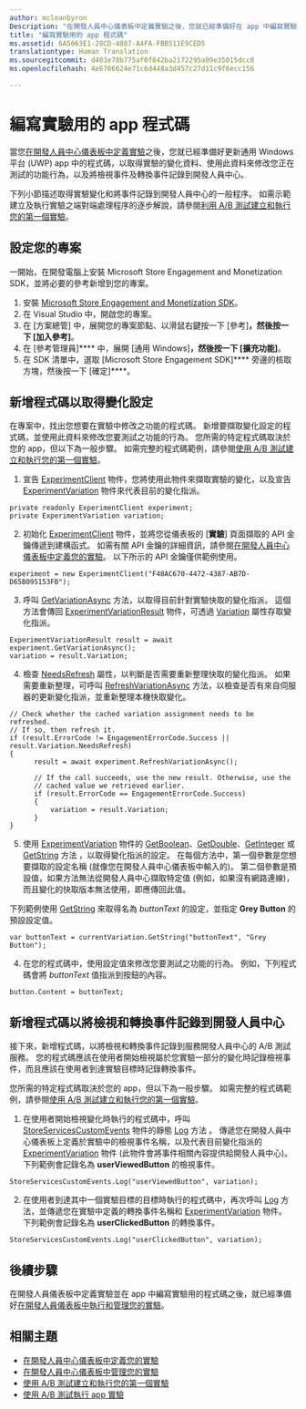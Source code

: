 ```yaml
---
author: mcleanbyron
Description: "在開發人員中心儀表板中定義實驗之後，您就已經準備好在 app 中編寫實驗用的程式碼。"
title: "編寫實驗用的 app 程式碼"
ms.assetid: 6A5063E1-28CD-4087-A4FA-FBB511E9CED5
translationtype: Human Translation
ms.sourcegitcommit: d403e78b775af0f842ba2172295a09e35015dcc8
ms.openlocfilehash: 4e6706624e71c6d448a3d457c27d11c9f6ecc156

---
```


# 編寫實驗用的 app 程式碼

當您[在開發人員中心儀表板中定義實驗](define-your-experiment-in-the-dev-center-dashboard.md)之後，您就已經準備好更新通用 Windows 平台 (UWP) app 中的程式碼，以取得實驗的變化資料、使用此資料來修改您正在測試的功能行為，以及將檢視事件及轉換事件記錄到開發人員中心。

下列小節描述取得實驗變化和將事件記錄到開發人員中心的一般程序。 如需示範建立及執行實驗之端對端處理程序的逐步解說，請參閱[利用 A/B 測試建立和執行您的第一個實驗](create-and-run-your-first-experiment-with-a-b-testing.md)。

## 設定您的專案

一開始，在開發電腦上安裝 Microsoft Store Engagement and Monetization SDK，並將必要的參考新增到您的專案。

1. 安裝 [Microsoft Store Engagement and Monetization SDK](http://aka.ms/store-em-sdk)。
2. 在 Visual Studio 中，開啟您的專案。
3. 在 [方案總管] 中，展開您的專案節點、以滑鼠右鍵按一下 [參考]****，然後按一下 [加入參考]****。
3. 在 [參考管理員]**** 中，展開 [通用 Windows]****，然後按一下 [擴充功能]****。
4. 在 SDK 清單中，選取 [Microsoft Store Engagement SDK]**** 旁邊的核取方塊，然後按一下 [確定]****。

## 新增程式碼以取得變化設定

在專案中，找出您想要在實驗中修改之功能的程式碼。 新增要擷取變化設定的程式碼，並使用此資料來修改您要測試之功能的行為。 您所需的特定程式碼取決於您的 app，但以下為一般步驟。 如需完整的程式碼範例，請參閱[使用 A/B 測試建立和執行您的第一個實驗](create-and-run-your-first-experiment-with-a-b-testing.md)。

1. 宣告 [ExperimentClient](https://msdn.microsoft.com/library/windows/apps/microsoft.services.store.engagement.experimentclient.aspx) 物件，您將使用此物件來擷取實驗的變化，以及宣告 [ExperimentVariation](https://msdn.microsoft.com/library/windows/apps/microsoft.services.store.engagement.experimentvariation.aspx) 物件來代表目前的變化指派。
```CSharp
private readonly ExperimentClient experiment;
private ExperimentVariation variation;
```

2. 初始化 [ExperimentClient](https://msdn.microsoft.com/library/windows/apps/microsoft.services.store.engagement.experimentclient.aspx) 物件，並將您從儀表板的 [**實驗**] 頁面擷取的 API 金鑰傳遞到建構函式。 如需有關 API 金鑰的詳細資訊，請參閱[在開發人員中心儀表板中定義您的實驗](define-your-experiment-in-the-dev-center-dashboard.md#generate-an-api-key)。 以下所示的 API 金鑰僅供範例使用。
```CSharp
experiment = new ExperimentClient("F48AC670-4472-4387-AB7D-D65B095153FB");
```

3. 呼叫 [GetVariationAsync](https://msdn.microsoft.com/library/windows/apps/microsoft.services.store.engagement.experimentclient.getvariationasync.aspx) 方法，以取得目前針對實驗快取的變化指派。 這個方法會傳回 [ExperimentVariationResult](https://msdn.microsoft.com/library/windows/apps/microsoft.services.store.engagement.experimentvariationresult.aspx) 物件，可透過 [Variation](https://msdn.microsoft.com/library/windows/apps/microsoft.services.store.engagement.experimentvariationresult.variation.aspx) 屬性存取變化指派。
```CSharp
ExperimentVariationResult result = await experiment.GetVariationAsync();
variation = result.Variation;
```

4. 檢查 [NeedsRefresh](https://msdn.microsoft.com/library/windows/apps/microsoft.services.store.engagement.experimentvariation.needsrefresh.aspx) 屬性，以判斷是否需要重新整理快取的變化指派。 如果需要重新整理，可呼叫 [RefreshVariationAsync](https://msdn.microsoft.com/library/windows/apps/microsoft.services.store.engagement.experimentclient.refreshvariationasync.aspx) 方法，以檢查是否有來自伺服器的更新變化指派，並重新整理本機快取變化。
```CSharp
// Check whether the cached variation assignment needs to be refreshed.
// If so, then refresh it.
if (result.ErrorCode != EngagementErrorCode.Success || result.Variation.NeedsRefresh)
{
      result = await experiment.RefreshVariationAsync();

      // If the call succeeds, use the new result. Otherwise, use the
      // cached value we retrieved earlier.
      if (result.ErrorCode == EngagementErrorCode.Success)
      {
          variation = result.Variation;
      }
}
```

5. 使用 [ExperimentVariation](https://msdn.microsoft.com/library/windows/apps/microsoft.services.store.engagement.experimentvariation.aspx) 物件的 [GetBoolean](https://msdn.microsoft.com/library/windows/apps/microsoft.services.store.engagement.experimentvariation.getboolean.aspx)、[GetDouble](https://msdn.microsoft.com/library/windows/apps/microsoft.services.store.engagement.experimentvariation.getdouble.aspx)、[GetInteger](https://msdn.microsoft.com/library/windows/apps/microsoft.services.store.engagement.experimentvariation.getinteger.aspx) 或 [GetString](https://msdn.microsoft.com/library/windows/apps/microsoft.services.store.engagement.experimentvariation.getstring.aspx) 方法 ，以取得變化指派的設定。 在每個方法中，第一個參數是您想要擷取的設定名稱 (就像您在開發人員中心儀表板中輸入的)。 第二個參數是預設值，如果方法無法從開發人員中心擷取特定值 (例如，如果沒有網路連線)，而且變化的快取版本無法使用，即應傳回此值。

  下列範例使用 [GetString](https://msdn.microsoft.com/library/windows/apps/microsoft.services.store.engagement.experimentvariation.getstring.aspx) 來取得名為 *buttonText* 的設定，並指定 **Grey Button** 的預設設定值。
```CSharp
var buttonText = currentVariation.GetString("buttonText", "Grey Button");
```
4. 在您的程式碼中，使用設定值來修改您要測試之功能的行為。 例如，下列程式碼會將 *buttonText* 值指派到按鈕的內容。
```CSharp
button.Content = buttonText;
```

## 新增程式碼以將檢視和轉換事件記錄到開發人員中心

接下來，新增程式碼，以將檢視和轉換事件記錄到服務開發人員中心的 A/B 測試服務。 您的程式碼應該在使用者開始檢視屬於您實驗一部分的變化時記錄檢視事件，而且應該在使用者到達實驗目標時記錄轉換事件。

您所需的特定程式碼取決於您的 app，但以下為一般步驟。 如需完整的程式碼範例，請參閱[使用 A/B 測試建立和執行您的第一個實驗](create-and-run-your-first-experiment-with-a-b-testing.md)。

1. 在使用者開始檢視變化時執行的程式碼中，呼叫 [StoreServicesCustomEvents](https://msdn.microsoft.com/library/windows/apps/microsoft.services.store.engagement.storeservicescustomevents.aspx) 物件的靜態 [Log](https://msdn.microsoft.com/library/windows/apps/microsoft.services.store.engagement.storeservicescustomevents.log.aspx) 方法 。 傳遞您在開發人員中心儀表板上定義於實驗中的檢視事件名稱，以及代表目前變化指派的 [ExperimentVariation](https://msdn.microsoft.com/library/windows/apps/microsoft.services.store.engagement.experimentvariation.aspx) 物件 (此物件會將事件相關內容提供給開發人員中心)。 下列範例會記錄名為 **userViewedButton** 的檢視事件。
```CSharp
StoreServicesCustomEvents.Log("userViewedButton", variation);
```
2. 在使用者到達其中一個實驗目標的目標時執行的程式碼中，再次呼叫 [Log](https://msdn.microsoft.com/library/windows/apps/microsoft.services.store.engagement.storeservicescustomevents.log.aspx) 方法，並傳遞您在實驗中定義的轉換事件名稱和 [ExperimentVariation](https://msdn.microsoft.com/library/windows/apps/microsoft.services.store.engagement.experimentvariation.aspx) 物件。 下列範例會記錄名為 **userClickedButton** 的轉換事件。
```CSharp
StoreServicesCustomEvents.Log("userClickedButton", variation);
```

## 後續步驟

在開發人員儀表板中定義實驗並在 app 中編寫實驗用的程式碼之後，就已經準備好[在開發人員儀表板中執行和管理您的實驗](manage-your-experiment.md)。

## 相關主題

  * [在開發人員中心儀表板中定義您的實驗](define-your-experiment-in-the-dev-center-dashboard.md)
  * [在開發人員中心儀表板中管理您的實驗](manage-your-experiment.md)
  * [使用 A/B 測試建立和執行您的第一個實驗](create-and-run-your-first-experiment-with-a-b-testing.md)
  * [使用 A/B 測試執行 app 實驗](run-app-experiments-with-a-b-testing.md)



<!--HONumber=Jun16_HO4-->



